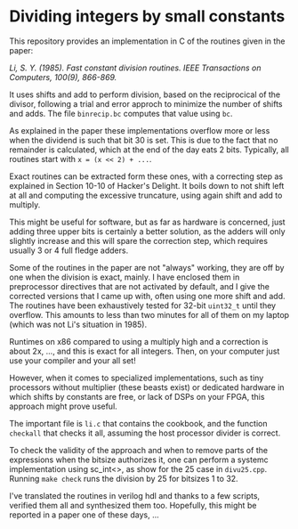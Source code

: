 # Dividing integers by small constants

This repository provides an implementation in C of the
routines given in the paper: 

<cite>Li, S. Y. (1985). Fast constant division routines.
IEEE Transactions on Computers, 100(9), 866-869.</cite>

It uses shifts and add to perform division, based on the
reciprocical of the divisor, following a trial and error
approch to minimize the number of shifts and adds.
The file `binrecip.bc` computes that value using `bc`.

As explained in the paper these implementations overflow
more or less when the dividend is such that bit 30 is set.
This is due to the fact that no remainder is calculated,
which at the end of the day eats 2 bits.
Typically, all routines start with `x = (x << 2) + ...`.

Exact routines can be extracted form these ones, with a
correcting step as explained in Section 10-10 of
Hacker's Delight.
It boils down to not shift left at all and computing the
excessive truncature, using again shift and add to multiply.

This might be useful for software, but as far as hardware is
concerned, just adding three upper bits is certainly a better
solution, as the adders will only slightly increase and
this will spare the correction step, which requires
usually 3 or 4 full fledge adders.

Some of the routines in the paper are not "always" working,
they are off by one when the division is exact, mainly.
I have enclosed them in preprocessor directives that are
not activated by default, and I give the corrected versions
that I came up with, often using one more shift and add.
The routines have been exhaustively tested for 32-bit
`uint32_t` until they overflow. 
This amounts to less than two minutes for all of them on
my laptop (which was not Li's situation in 1985).

Runtimes on x86 compared to using a multiply high and a
correction is about 2x, ..., and this is exact for all
integers.
Then, on your computer just use your compiler and your all set!

However, when it comes to specialized implementations,
such as tiny processors without multiplier (these beasts
exist) or dedicated hardware in which shifts by constants
are free, or lack of DSPs on your FPGA, this approach might
prove useful.

The important file is `li.c` that contains the cookbook,
and the function `checkall` that checks it all, assuming
the host processor divider is correct.

To check the validity of the approach and when to remove
parts of the expressions when the bitsize authorizes it,
one can perform a systemc implementation using sc_int<>,
as show for the 25 case in `divu25.cpp`.
Running `make check` runs the division by 25 for bitsizes
1 to 32.

I've translated the routines in verilog hdl and thanks to
a few scripts, verified them all and synthesized them too.
Hopefully, this might be reported in a paper one of these
days, ...
